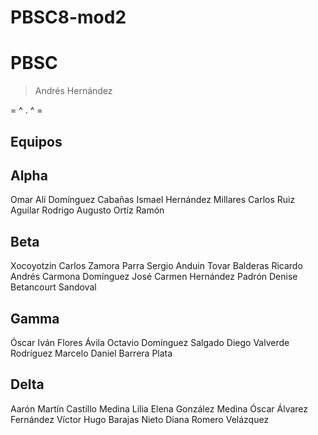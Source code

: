 PBSC8-mod2
==========

# PBSC #
> Andrés Hernández

  = ^ . ^ =

## Equipos ##

Alpha
--------------------------------
Omar Alí Domínguez Cabañas
Ismael Hernández Millares
Carlos Ruiz Aguilar
Rodrigo Augusto Ortíz Ramón

Beta
--------------------------------
Xocoyotzin Carlos Zamora Parra
Sergio Anduin Tovar Balderas
Ricardo Andrés Carmona Domínguez
José Carmen Hernández Padrón
Denise Betancourt Sandoval

Gamma
--------------------------------
Óscar Iván Flores Ávila
Octavio Domínguez Salgado
Diego Valverde Rodríguez
Marcelo Daniel Barrera Plata

Delta
--------------------------------
Aarón Martín Castillo Medina
Lilia Elena González Medina
Óscar Álvarez Fernández
Víctor Hugo Barajas Nieto
Diana Romero Velázquez


